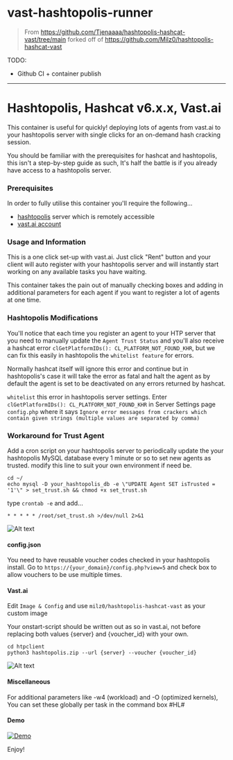 # vast-hashtopolis-runner

> From https://github.com/Tjenaaaa/hashtopolis-hashcat-vast/tree/main forked off
> of https://github.com/Milz0/hashtopolis-hashcat-vast

TODO:

* Github CI + container publish

---

# Hashtopolis, Hashcat v6.x.x, Vast.ai

This container is useful for quickly! deploying lots of agents from vast.ai to
your hashtopolis server with single clicks for an on-demand hash cracking
session.

You should be familiar with the prerequisites for hashcat and hashtopolis, this
isn't a step-by-step guide as such, It's half the battle is if you already have
access to a hashtopolis server.

### Prerequisites

In order to fully utilise this container you'll require the following...

- [hashtopolis](https://github.com/s3inlc/hashtopolis/) server which is remotely
  accessible
- [vast.ai account](https://vast.ai/)

### Usage and Information

This is a one click set-up with vast.ai. Just click "Rent" button and your
client will auto register with your hashtopolis server and will instantly start
working on any available tasks you have waiting.

This container takes the pain out of manually checking boxes and adding in
additional parameters for each agent if you want to register a lot of agents at
one time.

### Hashtopolis Modifications

You'll notice that each time you register an agent to your HTP server that you
need to manually update the `Agent Trust Status` and you'll also receive a
hashcat error `clGetPlatformIDs(): CL_PLATFORM_NOT_FOUND_KHR`, but we can fix
this easily in hashtopolis the `whitelist feature` for errors.

Normally hashcat itself will ignore this error and continue but in hashtopolis's
case it will take the error as fatal and halt the agent as by default the agent
is set to be deactivated on any errors returned by hashcat.

`whitelist` this error in hashtopolis server settings. Enter
`clGetPlatformIDs(): CL_PLATFORM_NOT_FOUND_KHR` in Server Settings page
`config.php` where it says
`Ignore error messages from crackers which contain given strings (multiple values are separated by comma)`

### Workaround for Trust Agent

Add a cron script on your hashtopolis server to periodically update the your
hashtopolis MySQL database every 1 minute or so to set new agents as trusted.
modify this line to suit your own environment if need be.

```
cd ~/
echo mysql -D your_hashtopolis_db -e \"UPDATE Agent SET isTrusted = '1'\" > set_trust.sh && chmod +x set_trust.sh
```

type `crontab -e` and add...

`* * * * * /root/set_trust.sh >/dev/null 2>&1`

![Alt text](https://i.ibb.co/n7VSmP8/cron1.png)

#### config.json

You need to have reusable voucher codes checked in your hashtopolis install. Go
to `https://{your_domain}/config.php?view=5` and check box to allow vouchers to
be use multiple times.

#### Vast.ai

Edit `Image & Config` and use `milz0/hashtopolis-hashcat-vast` as your custom
image

Your onstart-script should be written out as so in vast.ai, not before replacing
both values {server} and {voucher_id} with your own.

```
cd htpclient
python3 hashtopolis.zip --url {server} --voucher {voucher_id}
```

![Alt text](https://i.ibb.co/hYZ6Mqh/vast.png)

#### Miscellaneous

For additional parameters like -w4 (workload) and -O (optimized kernels), You
can set these globally per task in the command box #HL#

#### Demo

[![Demo](https://img.youtube.com/vi/A1QrUVy7UZ0/0.jpg)](https://www.youtube.com/watch?v=A1QrUVy7UZ0 "Demo")

Enjoy!
